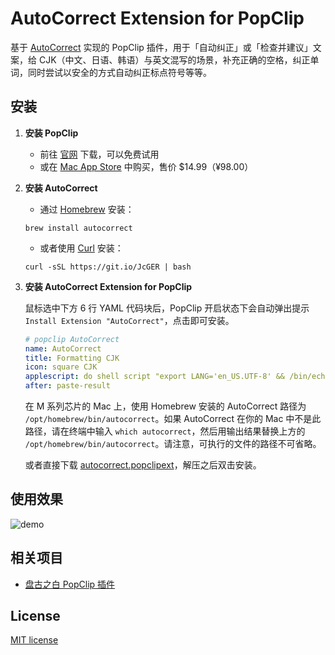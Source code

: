 # AutoCorrect Extension for PopClip

基于 [AutoCorrect](https://github.com/huacnlee/autocorrect) 实现的 PopClip 插件，用于「自动纠正」或「检查并建议」文案，给 CJK（中文、日语、韩语）与英文混写的场景，补充正确的空格，纠正单词，同时尝试以安全的方式自动纠正标点符号等等。

## 安装

1. **安装 PopClip**

   - 前往 [官网](https://pilotmoon.com/popclip/) 下载，可以免费试用
   - 或在 [Mac App Store](https://apps.apple.com/app/popclip/id445189367) 中购买，售价 $14.99（¥98.00）

2. **安装 AutoCorrect**

   - 通过 [Homebrew](https://brew.sh/) 安装：

   ```shell
   brew install autocorrect
   ```

   - 或者使用 [Curl](https://curl.se/) 安装：

   ```shell
   curl -sSL https://git.io/JcGER | bash
   ```

3. **安装 AutoCorrect Extension for PopClip**

   鼠标选中下方 6 行 YAML 代码块后，PopClip 开启状态下会自动弹出提示 `Install Extension "AutoCorrect"`，点击即可安装。

   ```yaml
   # popclip AutoCorrect
   name: AutoCorrect
   title: Formatting CJK
   icon: square CJK
   applescript: do shell script "export LANG='en_US.UTF-8' && /bin/echo '{popclip text}' | /opt/homebrew/bin/autocorrect --stdin"
   after: paste-result
   ```

   在 M 系列芯片的 Mac 上，使用 Homebrew 安装的 AutoCorrect 路径为 `/opt/homebrew/bin/autocorrect`。如果 AutoCorrect 在你的 Mac 中不是此路径，请在终端中输入 `which autocorrect`，然后用输出结果替换上方的 `/opt/homebrew/bin/autocorrect`。请注意，可执行的文件的路径不可省略。

   或者直接下载 [autocorrect.popclipext](https://github.com/TomBener/autocorrect-popclip/releases/download/1.0/autocorrect.popclipext.zip)，解压之后双击安装。

## 使用效果

![demo](https://p15.p3.n0.cdn.getcloudapp.com/items/5zuPjPbb/f877d3ec-3d4a-4e2d-a07f-8716f80c23e9.gif)

## 相关项目

- [盘古之白 PopClip 插件](https://github.com/mousepotato/pangu-space.popclipext)

## License

[MIT license](LICENSE)

